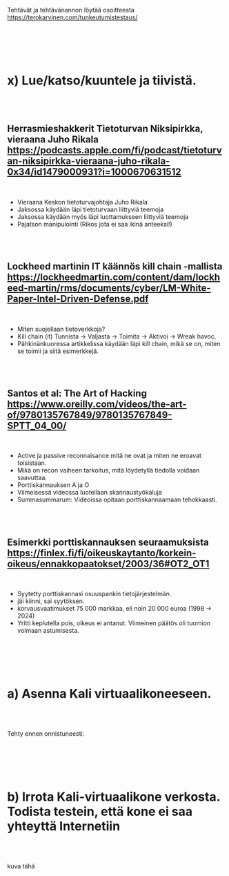 Tehtävät ja tehtävänannon löytää osoitteesta https://terokarvinen.com/tunkeutumistestaus/

<BR>
<BR>
<BR>
<BR>

# x) Lue/katso/kuuntele ja tiivistä.

<BR>
<BR>

## Herrasmieshakkerit Tietoturvan Niksipirkka, vieraana Juho Rikala https://podcasts.apple.com/fi/podcast/tietoturvan-niksipirkka-vieraana-juho-rikala-0x34/id1479000931?i=1000670631512

<BR>

- Vieraana Keskon tietoturvajohtaja Juho Rikala
- Jaksossa käydään läpi tietoturvaan liittyviä teemoja
- Jaksossa käydään myös läpi luottamukseen liittyviä teemoja
- Pajatson manipulointi (Rikos jota ei saa ikinä anteeksi!)

<BR>
<BR>

## Lockheed martinin IT käännös kill chain -mallista https://lockheedmartin.com/content/dam/lockheed-martin/rms/documents/cyber/LM-White-Paper-Intel-Driven-Defense.pdf

<BR>

- Miten suojellaan tietoverkkoja?
- Kill chain (it) Tunnista -> Valjasta -> Toimita -> Aktivoi -> Wreak havoc.
- Pähkinänkuoressa artikkelissa käydään läpi kill chain, mikä se on, miten se toimii ja siitä esimerkkejä.

<BR>
<BR>

## Santos et al: The Art of Hacking https://www.oreilly.com/videos/the-art-of/9780135767849/9780135767849-SPTT_04_00/

<BR>

- Active ja passive reconnaisance mitä ne ovat ja miten ne eroavat toisistaan.
- Mikä on recon vaiheen tarkoitus, mitä löydetyllä tiedolla voidaan saavuttaa.
- Porttiskannauksen A ja O 
- Viimeisessä videossa luotellaan skannaustyökaluja
- Summasummarum: Videoissa opitaan porttiskannaamaan tehokkaasti.

<BR>
<BR>

## Esimerkki porttiskannauksen seuraamuksista https://finlex.fi/fi/oikeuskaytanto/korkein-oikeus/ennakkopaatokset/2003/36#OT2_OT1

<BR>

- Syytetty porttiskannasi osuuspankin tietojärjestelmän.
- jäi kiinni, sai syytöksen.
- korvausvaatimukset 75 000 markkaa, eli noin 20 000 euroa (1998 -> 2024)
- Yritti keplutella pois, oikeus ei antanut. Viimeinen päätös oli tuomion voimaan astumisesta.

<BR>
<BR>
<BR>
<BR>

# a) Asenna Kali virtuaalikoneeseen.

<BR>
<BR>

Tehty ennen onnistuneesti.

<BR>
<BR>
<BR>
<BR>

# b) Irrota Kali-virtuaalikone verkosta. Todista testein, että kone ei saa yhteyttä Internetiin

<BR>
<BR>

kuva tähä








